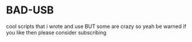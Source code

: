 # BAD-USB
cool scripts that i wrote and use BUT some are crazy so yeah be warned if you  like then   please consider subscribing
